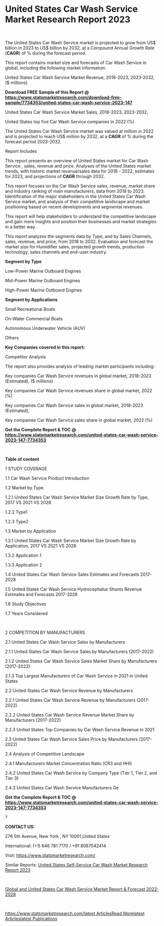 <h1>United States Car Wash Service Market Research Report 2023</h1><br/><p>The United States Car Wash Service market is projected to grow from US$ billion in 2023 to US$ billion by 2032, at a Compound Annual Growth Rate (<strong>CAGR</strong>) of % during the forecast period.</p>
 
 
 
 <p>This report contains market size and forecasts of Car Wash Service in global, including the following market information:</p>
 
 
 
 <p>United States Car Wash Service Market Revenue, 2018-2023, 2023-2032, ($ millions)</p>
 
 
 
 <p><strong>Download FREE Sample of this Report @ <a href="https://www.statsmarketresearch.com/download-free-sample/7734353/united-states-car-wash-service-2023-147">https://www.statsmarketresearch.com/download-free-sample/7734353/united-states-car-wash-service-2023-147</a></strong></p>
 
 
 
 <p>United States Car Wash Service Market Sales, 2018-2023, 2023-2032,</p>
 
 
 
 <p>United States top five Car Wash Service companies in 2022 (%)</p>
 
 
 
 <p>The United States Car Wash Service market was valued at million in 2022 and is projected to reach US$ million by 2032, at a <strong>CAGR</strong> of % during the forecast period 2023-2032.</p>
 
 
 
 <p>Report Includes</p>
 
 
 
 <p>This report presents an overview of United States market for Car Wash Service , sales, revenue and price. Analyses of the United States market trends, with historic market revenue/sales data for 2018 - 2022, estimates for 2023, and projections of <strong>CAGR</strong> through 2032.</p>
 
 
 
 <p>This report focuses on the Car Wash Service sales, revenue, market share and industry ranking of main manufacturers, data from 2018 to 2023. Identification of the major stakeholders in the United States Car Wash Service market, and analysis of their competitive landscape and market positioning based on recent developments and segmental revenues.</p>
 
 
 
 <p>This report will help stakeholders to understand the competitive landscape and gain more insights and position their businesses and market strategies in a better way.</p>
 
 
 
 <p>This report analyzes the segments data by Type, and by Sales Channels, sales, revenue, and price, from 2018 to 2032. Evaluation and forecast the market size for Humidifier sales, projected growth trends, production technology, sales channels and end-user industry.</p>
 
 
 
 <p><strong>Segment by Type</strong></p>
 
 
 
 <p>Low-Power Marine Outboard Engines</p>
 
 
 
 <p>Mid-Power Marine Outboard Engines</p>
 
 
 
 <p>High-Power Marine Outboard Engines</p>
 
 
 
 <p><strong>Segment <strong><strong>by Applications</strong></strong></strong></p>
 
 
 
 <p>Small Recreational Boats</p>
 
 
 
 <p>On-Water Commercial Boats</p>
 
 
 
 <p>Autonomous Underwater Vehicle (AUV)</p>
 
 
 
 <p>Others</p>
 
 
 
 <p><strong>Key Companies covered in this report:</strong></p>
 
 
 
 <p>Competitor Analysis</p>
 
 
 
 <p>The report also provides analysis of leading market participants including:</p>
 
 
 
 <p>Key companies Car Wash Service revenues in global market, 2018-2023 (Estimated), ($ millions)</p>
 
 
 
 <p>Key companies Car Wash Service revenues share in global market, 2022 (%)</p>
 
 
 
 <p>Key companies Car Wash Service sales in global market, 2018-2023 (Estimated),</p>
 
 
 
 <p>Key companies Car Wash Service sales share in global market, 2022 (%)</p>
 
 
 
 <div><b>Get the Complete Report & TOC @ <a href="https://www.statsmarketresearch.com/united-states-car-wash-service-2023-147-7734353">https://www.statsmarketresearch.com/united-states-car-wash-service-2023-147-7734353</a></b></div>
 
 
 
 <p><br />
 
 <b>Table of content</b></p>
 
 
 
 <p>1 STUDY COVERAGE<br />
 
 1.1 Car Wash Service Product Introduction<br />
 
 1.2 Market by Type<br />
 
 1.2.1 United States Car Wash Service Market Size Growth Rate by Type, 2017 VS 2021 VS 2028<br />
 
 1.2.2 Type1<br />
 
 1.2.3 Type2<br />
 
 1.3 Market by Application<br />
 
 1.3.1 United States Car Wash Service Market Size Growth Rate by Application, 2017 VS 2021 VS 2028<br />
 
 1.3.2 Application 1<br />
 
 1.3.3 Application 2<br />
 
 1.4 United States Car Wash Service Sales Estimates and Forecasts 2017-2028<br />
 
 1.5 United States Car Wash Service Hydrocephalus Shunts Revenue Estimates and Forecasts 2017-2028<br />
 
 1.6 Study Objectives<br />
 
 1.7 Years Considered<br />
 
 <br />
 
 2 COMPETITION BY MANUFACTURERS<br />
 
 2.1 United States Car Wash Service Sales by Manufacturers<br />
 
 2.1.1 United States Car Wash Service Sales by Manufacturers (2017-2022)<br />
 
 2.1.2 United States Car Wash Service Sales Market Share by Manufacturers (2017-2022)<br />
 
 2.1.3 Top Largest Manufacturers of Car Wash Service in 2021 in United States<br />
 
 2.2 United States Car Wash Service Revenue by Manufacturers<br />
 
 2.2.1 United States Car Wash Service Revenue by Manufacturers (2017-2022)<br />
 
 2.2.2 United States Car Wash Service Revenue Market Share by Manufacturers (2017-2022)<br />
 
 2.2.3 United States Top Companies by Car Wash Service Revenue in 2021<br />
 
 2.3 United States Car Wash Service Sales Price by Manufacturers (2017-2022)<br />
 
 2.4 Analysis of Competitive Landscape<br />
 
 2.4.1 Manufacturers Market Concentration Ratio (CR3 and HHI)<br />
 
 2.4.2 United States Car Wash Service by Company Type (Tier 1, Tier 2, and Tier 3)<br />
 
 2.4.3 United States Car Wash Service Manufacturers Ge</p>
 
 
 
 <div><b>Get the Complete Report & TOC @ <a href="https://www.statsmarketresearch.com/united-states-car-wash-service-2023-147-7734353">https://www.statsmarketresearch.com/united-states-car-wash-service-2023-147-7734353</a></b></div>
 
 
 
 <p>? </p>
 
 
 
 <p><b>CONTACT US:</b><br />
 
 276 5th Avenue, New York , NY 10001,United States<br />
 
 International: (+1) 646 781 7170 / +91 8087042414<br />
 
 Visit: <a href="https://www.statsmarketresearch.com/">https://www.statsmarketresearch.com/</a><br />
 
 Similar Reports: <a href="https://www.statsmarketresearch.com/united-states-car-wash-service-2023-147-7734353">United States Self-Service Car Wash Market Research Report 2023</a><br />
 
 <br />
 
 <a href="https://www.statsmarketresearch.com/united-states-car-wash-service-2023-147-7734353">Global and United States Car Wash Service Market Report & Forecast 2022-2028</a><br />
 
 <br />
 
 <a href="https://gyeongbokgung.com">https://www.statsmarketresearch.com/</a><a href="https://hallyeomaritime.com">latest Articles</a><a href="https://jingwansa.com">Read More</a><a href="https://nguoiviet.jp/">latest Articles</a><a href="https://www.intelmarketresearch.com/">latest Publications</a></p>